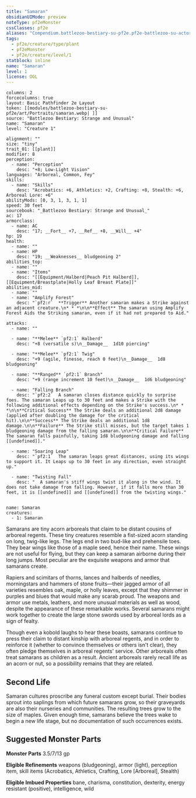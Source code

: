 ```yaml
---
title: "Samaran"
obsidianUIMode: preview
noteType: pf2eMonster
cssClasses: pf2e
aliases: "Compendium.battlezoo-bestiary-su-pf2e.pf2e-battlezoo-su-actors.Actor.Gb2eS6EoR47dmDT6" 
tags:
  - pf2e/creature/type/plant
  - pf2eMonster
  - pf2e/creature/level/1
statblock: inline
name: "Samaran"
level: 1
license: OGL
---
```


```statblock
columns: 2
forcecolumns: true
layout: Basic Pathfinder 2e Layout
token: [[modules/battlezoo-bestiary-su-pf2e/art/Portraits/samaran.webp| ]]
source: "Battlezoo Bestiary: Strange and Unusual"
name: "Samaran"
level: "Creature 1"

alignment: ""
size: "tiny"
trait_01: [[plant]]
modifier: 8
perception:
  - name: "Perception"
    desc: "+8; Low-Light Vision"
languages: "Arboreal, Common, Fey"
skills:
  - name: "Skills"
    desc: "Acrobatics: +6, Athletics: +2, Crafting: +8, Stealth: +6, Arboreal Lore: +6"
abilityMods: [0, 3, 1, 3, 1, 1]
speed: 30 feet
sourcebook: "_Battlezoo Bestiary: Strange and Unusual_"
ac: 17
armorclass:
  - name: AC
    desc: "17; __Fort__ +7, __Ref__ +8, __Will__ +4"
hp: 19
health:
  - name: ""
  - name: HP
    desc: "19; __Weaknesses__ bludgeoning 2"
abilities_top:
  - name: ""
  - name: "Items"
    desc: "[[Equipment/Halberd|Peach Pit Halberd]], [[Equipment/Breastplate|Holly Leaf Breast Plate]]"
abilities_mid:
  - name: ""
  - name: "Amplify Forest"
    desc: "`pf2:r`  **Trigger** Another samaran makes a Strike against an adjacent creature.\n* * *\n\n**Effect** The samaran using Amplify Forest Aids the Striking samaran, even if it had not prepared to Aid."

attacks:
  - name: ""

  - name: "**Melee** `pf2:1` Halberd"
    desc: "+8 (versatile s)\n__Damage__  1d10 piercing"

  - name: "**Melee** `pf2:1` Twig"
    desc: "+9 (agile, finesse, reach 0 feet)\n__Damage__  1d8 bludgeoning"

  - name: "**Ranged** `pf2:1` Branch"
    desc: "+9 (range increment 10 feet)\n__Damage__  1d6 bludgeoning"

  - name: "Falling Branch"
    desc: "`pf2:2`  A samaran closes distance quickly to surprise foes. The samaran Leaps up to 30 feet and makes a Strike with the following additional effects depending on the Strike's success.\n* * *\n\n**Critical Success** The Strike deals an additional 2d8 damage (applied after doubling the damage for the critical hit).\n\n**Success** The Strike deals an additional 1d8 damage.\n\n**Failure** The Strike still misses, but the target takes 1 bludgeoning damage from the falling samaran.\n\n**Critical Failure** The samaran falls painfully, taking 1d8 bludgeoning damage and falling [[undefined]]."

  - name: "Soaring Leap"
    desc: "`pf2:1`  The samaran leaps great distances, using its wings to support it. It Leaps up to 30 feet in any direction, even straight up."

  - name: "Twisting Fall"
    desc: "  A samaran's stiff wings twist it along in the wind. It does not take damage from falling. However, if it falls more than 30 feet, it is [[undefined]] and [[undefined]] from the twisting wings."
 
```

```encounter-table
name: Samaran
creatures:
  - 1: Samaran
```



Samarans are tiny acorn arboreals that claim to be distant cousins of arboreal regents. These tiny creatures resemble a fist-sized acorn standing on long, twig-like legs. The legs end in two bud-like and prehensile toes. They bear wings like those of a maple seed, hence their name. These wings are not useful for flying, but they can keep a samaran airborne during their long jumps. Most peculiar are the exquisite weapons and armor that samarans create.

Rapiers and scimitars of thorns, lances and halberds of needles, morningstars and hammers of stone fruits—their jagged armor of all varieties resembles oak, maple, or holly leaves, except that they shimmer in purples and blues that would make any scarab proud. The weapons and armor use metals, leathers, and more unusual materials as well as wood, despite the appearance of these remarkable works. Several samarans might work together to create the large stone swords used by arboreal lords as a sign of fealty.

Though even a kobold laughs to hear these boasts, samarans continue to press their claim to distant kinship with arboreal regents, and in order to reinforce it (whether to convince themselves or others isn't clear), they often pledge themselves in arboreal regents' service. Other arboreals often treat samarans as children as a result. Ancient arboreals rarely recall life as an acorn or nut, so a possibility remains that they are related.

## Second Life

Samaran cultures proscribe any funeral custom except burial. Their bodies sprout into saplings from which future samarans grow, so their graveyards are also their nurseries and communities. The resulting trees grow to the size of maples. Given enough time, samarans believe the trees wake to begin a new life stage, but no documentation of such occurrences exists.

## Suggested Monster Parts

**Monster Parts** 3.5/7/13 gp

**Eligible Refinements** weapons (bludgeoning), armor (light), perception item, skill items (Acrobatics, Athletics, Crafting, Lore \[Arboreal\], Stealth)

**Eligible Imbued Properties** bane, charisma, constitution, dexterity, energy resistant (positive), intelligence, wild
